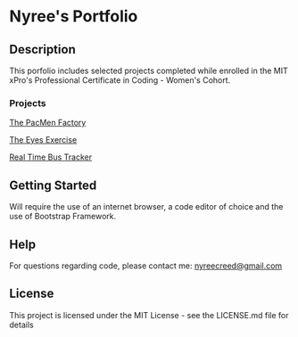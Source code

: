 # Nyree's Portfolio
## Description
This porfolio includes selected projects completed while enrolled in the MIT xPro's Professional Certificate in Coding - Women's Cohort.<br>
### Projects
<a href = "https://nyreereed.github.io/pacmen-exercise/">The PacMen Factory</a>

<a href = "">The Eyes Exercise</a>

<a href = "">Real Time Bus Tracker</a>

## Getting Started
Will require the use of an internet browser, a code editor of choice and the use of Bootstrap Framework.<br>
## Help
For questions regarding code, please contact me: nyreecreed@gmail.com<br>
## License
This project is licensed under the MIT License - see the LICENSE.md file for details

